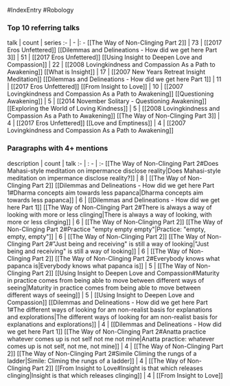 #IndexEntry #Robology

### Top 10 referring talks
talk | count | series
:- | - |: -
[[The Way of Non-Clinging Part 2]] | 73 | [[2017 Eros Unfettered]]
[[Dilemmas and Delineations - How did we get here Part 3]] | 51 | [[2017 Eros Unfettered]]
[[Using Insight to Deepen Love and Compassion]] | 22 | [[2008 Lovingkindness and Compassion As a Path to Awakening]]
[[What is Insight]] | 17 | [[2007 New Years Retreat Insight Meditation]]
[[Dilemmas and Delineations - How did we get here Part 1]] | 11 | [[2017 Eros Unfettered]]
[[From Insight to Love]] | 10 | [[2007 Lovingkindness and Compassion As a Path to Awakening]]
[[Questioning Awakening]] | 5 | [[2014 November Solitary - Questioning Awakening]]
[[Exploring the World of Loving Kindness]] | 5 | [[2008 Lovingkindness and Compassion As a Path to Awakening]]
[[The Way of Non-Clinging Part 3]] | 4 | [[2017 Eros Unfettered]]
[[Love and Emptiness]] | 4 | [[2007 Lovingkindness and Compassion As a Path to Awakening]]

### Paragraphs with 4+ mentions
description | count | talk
:- | : - | :-
[[The Way of Non-Clinging Part 2#Does Mahasi-style meditation on impermance disclose reality\|Does Mahasi-style meditation on impermance disclose reality?]] | 8 | [[The Way of Non-Clinging Part 2]]
[[Dilemmas and Delineations - How did we get here Part 1#Dharma concepts aim towards less papanca\|Dharma concepts aim towards less papanca]] | 6 | [[Dilemmas and Delineations - How did we get here Part 1]]
[[The Way of Non-Clinging Part 2#There is always a way of looking with more or less clinging\|There is always a way of looking, with more or less clinging]] | 6 | [[The Way of Non-Clinging Part 2]]
[[The Way of Non-Clinging Part 2#Practice "empty empty empty"\|Practice: "empty, empty, empty"]] | 6 | [[The Way of Non-Clinging Part 2]]
[[The Way of Non-Clinging Part 2#"Just being and receiving" is still a way of looking\|"Just being and receiving" is still a way of looking]] | 6 | [[The Way of Non-Clinging Part 2]]
[[The Way of Non-Clinging Part 2#Everybody knows what papanca is\|Everybody knows what papanca is]] | 5 | [[The Way of Non-Clinging Part 2]]
[[Using Insight to Deepen Love and Compassion#Maturity in practice comes from being able to move between different ways of seeing\|Maturity in practice comes from being able to move between different ways of seeing]] | 5 | [[Using Insight to Deepen Love and Compassion]]
[[Dilemmas and Delineations - How did we get here Part 1#The different ways of looking for am non-realist basis for explanations and explorations\|The different ways of looking for am non-realist basis for explanations and explorations]] | 4 | [[Dilemmas and Delineations - How did we get here Part 1]]
[[The Way of Non-Clinging Part 2#Anatta practice whatever comes up is not self not me not mine\|Anatta practice: whatever comes up is not self, not me, not mine]] | 4 | [[The Way of Non-Clinging Part 2]]
[[The Way of Non-Clinging Part 2#Simile Climing the rungs of a ladder\|Simile: Climing the rungs of a ladder]] | 4 | [[The Way of Non-Clinging Part 2]]
[[From Insight to Love#Insight is that which releases clinging\|Insight is that which releases clinging]] | 4 | [[From Insight to Love]]

